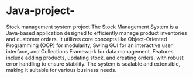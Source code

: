 # Java-project-
Stock management system project 
The Stock Management System is a Java-based application designed to efficiently manage product inventories and customer orders. It utilizes core concepts like Object-Oriented Programming (OOP) for modularity, Swing GUI for an interactive user interface, and Collections Framework for data management. Features include adding products, updating stock, and creating orders, with robust error handling to ensure stability. The system is scalable and extensible, making it suitable for various business needs.

